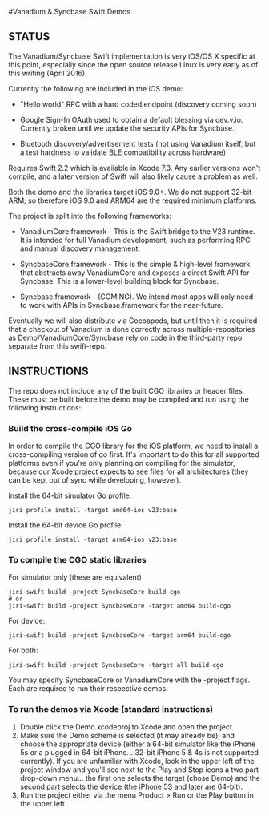 #Vanadium & Syncbase Swift Demos

## STATUS
The Vanadium/Syncbase Swift implementation is very iOS/OS X specific at this point,
especially since the open source release Linux is very early as of this writing
(April 2016).

Currently the following are included in the iOS demo:

- "Hello world" RPC with a hard coded endpoint (discovery coming soon)
	 
- Google Sign-In OAuth used to obtain a default blessing via
	   dev.v.io. Currently broken until we update the security APIs for Syncbase.
	   
- Bluetooth discovery/advertisement tests (not using Vanadium itself, but a test hardness to validate BLE compatibility across hardware)

Requires Swift 2.2 which is available in Xcode 7.3. Any earlier versions won't
compile, and a later version of Swift will also likely cause a problem as well.

Both the demo and the libraries target iOS 9.0+. We do not support 32-bit ARM, so therefore iOS 9.0 and ARM64 are the required minimum platforms.

The project is split into the following frameworks:

- VanadiumCore.framework - This is the Swift bridge to the V23 runtime. It is intended for full Vanadium development, such as performing RPC and manual discovery management.

- SyncbaseCore.framework - This is the simple & high-level framework that abstracts away VanadiumCore and exposes a direct Swift API for Syncbase. This is a lower-level building block for Syncbase.

- Syncbase.framework - (COMING). We intend most apps will only need to work with APIs in Syncbase.framework for the near-future.

Eventually we will also distribute via Cocoapods, but until then it is required that a checkout of Vanadium is done correctly across multiple-repositories as Demo/VanadiumCore/Syncbase rely on code in the third-party repo separate from this swift-repo.

## INSTRUCTIONS
The repo does not include any of the built CGO libraries or header files.
These must be built before the demo may be compiled and run using the following instructions:

### Build the cross-compile iOS Go
In order to compile the CGO library for the iOS platform, we need to install a cross-compiling version of go first. It's important to do this for all supported platforms even if you're only planning on compiling for the simulator, because our Xcode project expects to see files for all architectures (they can be kept out of sync while developing, however). 

Install the 64-bit simulator Go profile:

	jiri profile install -target amd64-ios v23:base

Install the 64-bit device Go profile:

	jiri profile install -target arm64-ios v23:base


### To compile the CGO static libraries
For simulator only (these are equivalent)

	jiri-swift build -project SyncbaseCore build-cgo	
	# or
	jiri-swift build -project SyncbaseCore -target amd64 build-cgo

For device: 

	jiri-swift build -project SyncbaseCore -target arm64 build-cgo

For both:

	jiri-swift build -project SyncbaseCore -target all build-cgo

You may specify SyncbaseCore or VanadiumCore with the -project flags. Each are required to run their respective demos.

### To run the demos via Xcode (standard instructions)

1. Double click the Demo.xcodeproj to Xcode and open the project.
2. Make sure the Demo scheme is selected (it may already be), and choose the
   appropriate device (either a 64-bit simulator like the iPhone 5s or a
   plugged in 64-bit iPhone... 32-bit iPhone 5 & 4s is not supported currently).
   If you are unfamiliar with Xcode, look in the upper left of the project
   window and you'll see next to the Play and Stop icons a two part drop-down
   menu... the first one selects the target (chose Demo) and the second part
   selects the device (the iPhone 5S and later are 64-bit).
3. Run the project either via the menu Product > Run or the Play button in the
   upper left.